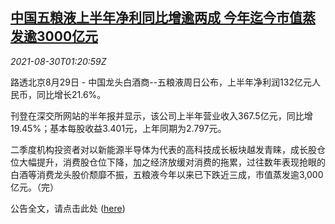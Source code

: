 <!--1630287062000-->
[中国五粮液上半年净利同比增逾两成 今年迄今市值蒸发逾3000亿元](https://cn.reuters.com/article/wuliangye-1h-profit-0830-idCNKBS2FV02T)
------

<div><i>2021-08-30T01:20:59Z</i></div><p>路透北京8月29日 - 中国龙头白酒商--五粮液周日公布，上半年净利润132亿元人民币，同比增长21.6%。</p><p>刊登在深交所网站的半年报并显示，该公司上半年营业收入367.5亿元，同比增19.45%；基本每股收益3.401元，上年同期为2.797元。</p><p>二季度机构投资者对以新能源半导体为代表的高科技成长板块越发青睐，成长股仓位大幅提升，消费股仓位下降，加之经济放缓对消费的拖累，过往数年表现抢眼的白酒等消费龙头股价颓靡不振，五粮液今年以来已下跌近三成，市值蒸发逾3,000亿元。（完）</p><p>公告全文，请点击此处 (<a href="http://www.szse.cn/disclosure/listed/bulletinDetail/index.html?6cc0d1a6-d787-4a34-a848-196a6e9df35f">here</a>)</p>
